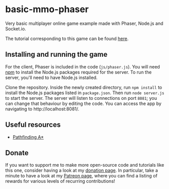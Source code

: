 # basic-mmo-phaser
Very basic multiplayer online game example made with Phaser, Node.js and Socket.io.

The tutorial corresponding to this game can be found [here](http://www.dynetisgames.com/2017/03/06/how-to-make-a-multiplayer-online-game-with-phaser-socket-io-and-node-js/).

## Installing and running the game
For the client, Phaser is included in the code (`js/phaser.js`). You will need [npm](https://www.npmjs.com/) to install the Node.js packages required for the server. To run the server, you'll need to have Node.js installed.

Clone the repository. Inside the newly created directory, run `npm install` to install the Node.js packages listed in `package.json`. Then run `node server.js` to start the server. The server will listen to connections on port `8081`; you can change that behaviour by editing the code. You can access the app by navigating to http://localhost:8081/.

## Useful resources
- [Pathfinding A*](https://www.redblobgames.com/pathfinding/a-star/introduction.html)

## Donate
If you want to support me to make more open-source code and tutorials like this one, consider having a look at my [donation page](http://www.dynetisgames.com/donate/donation). In particular, take a minute to have a look at my [Patreon page](https://www.patreon.com/jeromerenaux), where you can find a listing of rewards for various levels of recurring contributions!

